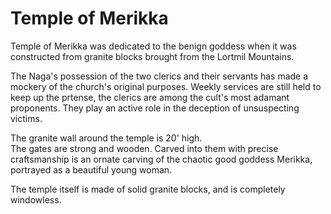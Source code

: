 # Temple of Merikka

Temple of Merikka was dedicated to the benign goddess when it was
constructed from granite blocks brought from the Lortmil Mountains.

The Naga's possession of the two clerics and their servants has
made a mockery of the church's original purposes. Weekly services are
still held to keep up the prtense, the clerics are among the cult's most
adamant proponents.  They play an active role in the deception of
unsuspecting victims.

The granite wall around the temple is 20' high.  
The gates are strong and wooden.
Carved into them with precise craftsmanship is an ornate carving of
the chaotic good goddess Merikka, portrayed as a beautiful young woman.

The temple itself is made of solid granite blocks, and is completely
windowless.


